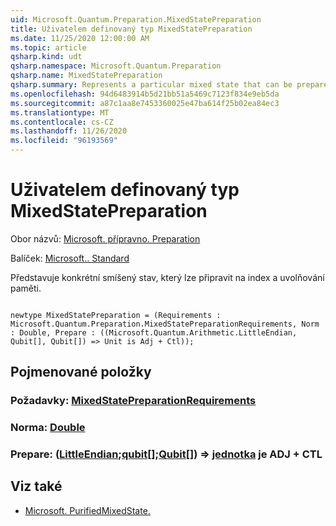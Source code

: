 ```yaml
---
uid: Microsoft.Quantum.Preparation.MixedStatePreparation
title: Uživatelem definovaný typ MixedStatePreparation
ms.date: 11/25/2020 12:00:00 AM
ms.topic: article
qsharp.kind: udt
qsharp.namespace: Microsoft.Quantum.Preparation
qsharp.name: MixedStatePreparation
qsharp.summary: Represents a particular mixed state that can be prepared on an index and a garbage register.
ms.openlocfilehash: 94d6483914b5d21bb51a5469c7123f834e9eb5da
ms.sourcegitcommit: a87c1aa8e7453360025e47ba614f25b02ea84ec3
ms.translationtype: MT
ms.contentlocale: cs-CZ
ms.lasthandoff: 11/26/2020
ms.locfileid: "96193569"
---
```

# <a name="mixedstatepreparation-user-defined-type"></a>Uživatelem definovaný typ MixedStatePreparation

Obor názvů: [Microsoft. přípravno. Preparation](xref:Microsoft.Quantum.Preparation)

Balíček: [Microsoft.. Standard](https://nuget.org/packages/Microsoft.Quantum.Standard)


Představuje konkrétní smíšený stav, který lze připravit na index a uvolňování paměti.

```qsharp

newtype MixedStatePreparation = (Requirements : Microsoft.Quantum.Preparation.MixedStatePreparationRequirements, Norm : Double, Prepare : ((Microsoft.Quantum.Arithmetic.LittleEndian, Qubit[], Qubit[]) => Unit is Adj + Ctl));
```



## <a name="named-items"></a>Pojmenované položky

### <a name="requirements--mixedstatepreparationrequirements"></a>Požadavky: [MixedStatePreparationRequirements](xref:Microsoft.Quantum.Preparation.MixedStatePreparationRequirements)


### <a name="norm--double"></a>Norma: [Double](xref:microsoft.quantum.lang-ref.double)


### <a name="prepare--littleendianqubitqubit--unit--is-adj--ctl"></a>Prepare: ([LittleEndian](xref:Microsoft.Quantum.Arithmetic.LittleEndian);[qubit](xref:microsoft.quantum.lang-ref.qubit)[];[Qubit](xref:microsoft.quantum.lang-ref.qubit)[]) => [jednotka](xref:microsoft.quantum.lang-ref.unit)  je ADJ + CTL



## <a name="see-also"></a>Viz také

- [Microsoft. PurifiedMixedState.](xref:Microsoft.Quantum.PurifiedMixedState)